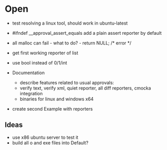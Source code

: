 # Open

* test resolving a linux tool, should work in ubuntu-latest
* #ifndef __approval_assert_equals add a plain assert reporter by default
* all malloc can fail - what to do? - return NULL; /* error */
* get first working reporter of list
* use bool instead of 0/1/int

* Documentation

  * describe features related to usual approvals:
  * verify text, verify xml, quiet reporter, all diff reporters, cmocka integration
  * binaries for linux and windows x64

* create second Example with reporters

## Ideas

* use x86 ubuntu server to test it
* build all o and exe files into Default?
